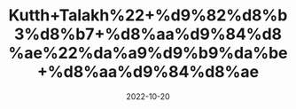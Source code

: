 ---
title: 'Kutth+Talakh%22+%d9%82%d8%b3%d8%b7+%d8%aa%d9%84%d8%ae%22%da%a9%d9%b9%da%be+%d8%aa%d9%84%d8%ae'
date: '2022-10-20' 
metatag: '' 
inventory: '0' 
draft: false 
# meta description 
shortDescripton: '+%22+Bitter+Costus+Root+%22Costus+root+is+used+for+treating+worm+(nematode)+infections.+Costus+oil+is+used+for+asthma%2c+cough%2c+gas%2c+and+severe+intestinal+diseases+such+as+dysentery+and+cholera.+It+is+also+used+as+a+tonic+and+to+stimulate+digestion.'
description: 'Herbs+%d8%ac%da%91%db%8c+%d8%a8%d9%88%d9%b9%db%8c'
longdescription: ''
featured: True
# product Price
price: '30.0'
# Product Short Description
shortDescription: '+%22+Bitter+Costus+Root+%22Costus+root+is+used+for+treating+worm+(nematode)+infections.+Costus+oil+is+used+for+asthma%2c+cough%2c+gas%2c+and+severe+intestinal+diseases+such+as+dysentery+and+cholera.+It+is+also+used+as+a+tonic+and+to+stimulate+digestion.'
productID: '50A58782-3226-ED11-9968-005056B3A416'
type: 'products'
category: 'Herbs+%d8%ac%da%91%db%8c+%d8%a8%d9%88%d9%b9%db%8c' 
thumnailproduct: 'https://eraconnect.blob.core.windows.net/product-images/aminsaddiquidawakhana/50A58782-3226-ED11-9968-005056B3A416.webp' 
images:
  - image: 'https://eraconnect.blob.core.windows.net/product-images/aminsaddiquidawakhana/50A58782-3226-ED11-9968-005056B3A416.webp'  
Variants:
---